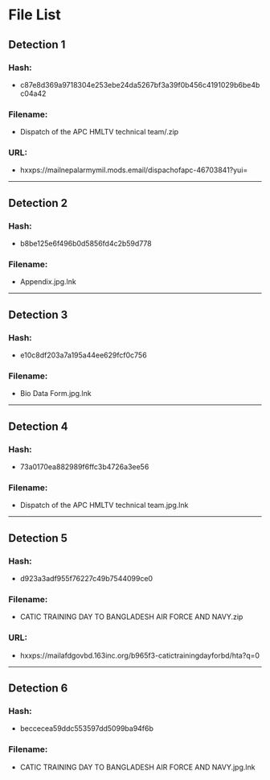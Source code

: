 # File List

## Detection 1

### Hash:
- c87e8d369a9718304e253ebe24da5267bf3a39f0b456c4191029b6be4bc04a42

### Filename:
- Dispatch of the APC HMLTV technical team/.zip

### URL:
- hxxps://mailnepalarmymil.mods.email/dispachofapc-46703841?yui=

---

## Detection 2

### Hash:
- b8be125e6f496b0d5856fd4c2b59d778

### Filename:
- Appendix.jpg.lnk

---

## Detection 3

### Hash:
- e10c8df203a7a195a44ee629fcf0c756

### Filename:
- Bio Data Form.jpg.lnk

---

## Detection 4

### Hash:
- 73a0170ea882989f6ffc3b4726a3ee56

### Filename:
- Dispatch of the APC HMLTV technical team.jpg.lnk

---

## Detection 5

### Hash:
- d923a3adf955f76227c49b7544099ce0

### Filename:
- CATIC TRAINING DAY TO BANGLADESH AIR FORCE AND NAVY.zip

### URL:
- hxxps://mailafdgovbd.163inc.org/b965f3-catictrainingdayforbd/hta?q=0

---

## Detection 6

### Hash:
- beccecea59ddc553597dd5099ba94f6b

### Filename:
- CATIC TRAINING DAY TO BANGLADESH AIR FORCE AND NAVY.jpg.lnk
